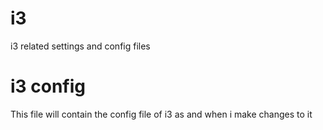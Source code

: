# i3
i3 related settings and  config files

# i3 config 
This file will contain the config file of i3 as and when i make changes to it 
